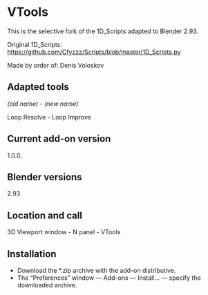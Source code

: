 # VTools

This is the selective fork of the 1D_Scripts adapted to Blender 2.93.

Original 1D_Scripts: https://github.com/Cfyzzz/Scripts/blob/master/1D_Scripts.py

Made by order of: Denis Voloskov

Adapted tools
-
_(old name) - (new name)_

Loop Resolve - Loop Improve

Current add-on version
-
1.0.0.

Blender versions
-
2.93

Location and call
-
3D Viewport window - N panel - VTools

Installation
-
- Download the *.zip archive with the add-on distributive.
- The “Preferences” window — Add-ons — Install… — specify the downloaded archive.


